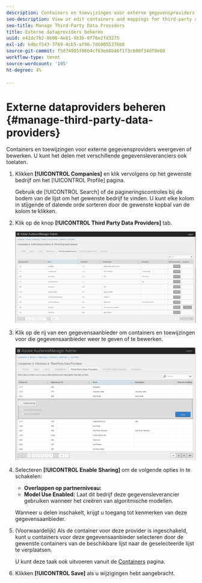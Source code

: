 ```yaml
---
description: Containers en toewijzingen voor externe gegevensproviders weergeven of bewerken. U kunt het delen met verschillende gegevensleveranciers ook toelaten.
seo-description: View or edit containers and mappings for third-party data providers. You can also enable sharing with different data providers.
seo-title: Manage Third-Party Data Providers
title: Externe dataproviders beheren
uuid: e41dc7b2-8b06-4e81-9b3b-0f70e2fd3275
exl-id: b4bcf543-3769-4cb5-af96-7d60055376b8
source-git-commit: f5d74995f0664cf63e68b46f1f3c608f34df0e80
workflow-type: tm+mt
source-wordcount: '195'
ht-degree: 4%

---
```


# Externe dataproviders beheren {#manage-third-party-data-providers}

Containers en toewijzingen voor externe gegevensproviders weergeven of bewerken. U kunt het delen met verschillende gegevensleveranciers ook toelaten.

1. Klikken **[!UICONTROL Companies]** en klik vervolgens op het gewenste bedrijf om het [!UICONTROL Profile] pagina.

   Gebruik de [!UICONTROL Search] of de pagineringscontroles bij de bodem van de lijst om het gewenste bedrijf te vinden. U kunt elke kolom in stijgende of dalende orde sorteren door de gewenste kopbal van de kolom te klikken.
1. Klik op de knop **[!UICONTROL Third Party Data Providers]** tab.

   ![](assets/third_party_providers.png)

1. Klik op de rij van een gegevensaanbieder om containers en toewijzingen voor die gegevensaanbieder weer te geven of te bewerken.

   ![Stap resultaat](assets/third_party_providers_edit.png)

1. Selecteren **[!UICONTROL Enable Sharing]** om de volgende opties in te schakelen:

   * **Overlappen op partnerniveau:**
   * **Model Use Enabled:** Laat dit bedrijf deze gegevensleverancier gebruiken wanneer het creëren van algoritmische modellen.

   Wanneer u delen inschakelt, krijgt u toegang tot kenmerken van deze gegevensaanbieder.

1. (Voorwaardelijk) Als de container voor deze provider is ingeschakeld, kunt u containers voor deze gegevensaanbieder selecteren door de gewenste containers van de beschikbare lijst naar de geselecteerde lijst te verplaatsen.

   U kunt deze taak ook uitvoeren vanuit de [Containers](../companies/admin-manage-containers.md#task_61DB5CEECC5049DD8D059C642AC3F967) pagina.
1. Klikken **[!UICONTROL Save]** als u wijzigingen hebt aangebracht.
